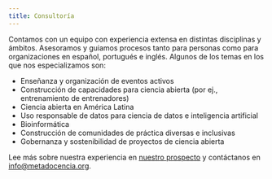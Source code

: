 ```yaml
---
title: Consultoría
---
```


Contamos con un equipo con experiencia extensa en distintas disciplinas y ámbitos. Asesoramos y guiamos procesos tanto para personas como para organizaciones en español, portugués e inglés. Algunos de los temas en los que nos especializamos son:

* Enseñanza y organización de eventos activos
* Construcción de capacidades para ciencia abierta (por ej., entrenamiento de entrenadores)
* Ciencia abierta en América Latina
* Uso responsable de datos para ciencia de datos e inteligencia artificial
* Bioinformática
* Construcción de comunidades de práctica diversas e inclusivas
* Gobernanza y sostenibilidad de proyectos de ciencia abierta

Lee más sobre nuestra experiencia en [nuestro prospecto](https://zenodo.org/record/7093618) y contáctanos en [info@metadocencia.org](info@metadocencia.org).
